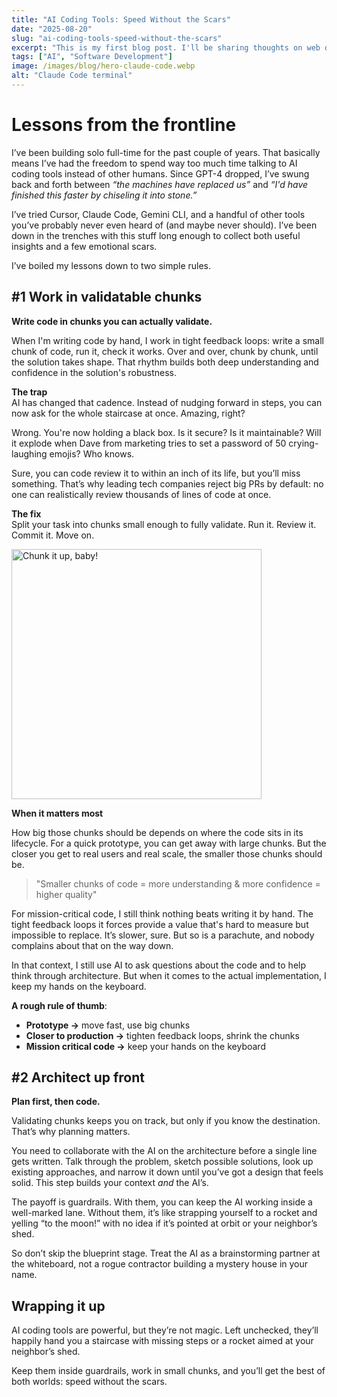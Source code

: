 ```yaml
---
title: "AI Coding Tools: Speed Without the Scars"
date: "2025-08-20"
slug: "ai-coding-tools-speed-without-the-scars"
excerpt: "This is my first blog post. I'll be sharing thoughts on web development, technology, and my projects."
tags: ["AI", "Software Development"]
image: /images/blog/hero-claude-code.webp
alt: "Claude Code terminal"
---
```


# Lessons from the frontline

I’ve been building solo full-time for the past couple of years. That basically means I’ve had the freedom to spend way too much time talking to AI coding tools instead of other humans. Since GPT-4 dropped, I’ve swung back and forth between _“the machines have replaced us”_ and _“I'd have finished this faster by chiseling it into stone.”_

I’ve tried Cursor, Claude Code, Gemini CLI, and a handful of other tools you’ve probably never even heard of (and maybe never should). I’ve been down in the trenches with this stuff long enough to collect both useful insights and a few emotional scars.

I’ve boiled my lessons down to two simple rules.

## #1 Work in validatable chunks

**Write code in chunks you can actually validate.**

When I'm writing code by hand, I work in tight feedback loops: write a small chunk of code, run it, check it works. Over and over, chunk by chunk, until the solution takes shape. That rhythm builds both deep understanding and confidence in the solution's robustness.

**The trap**\
AI has changed that cadence. Instead of nudging forward in steps, you can now ask for the whole staircase at once. Amazing, right?

Wrong. You're now holding a black box. Is it secure? Is it maintainable? Will it explode when Dave from marketing tries to set a password of 50 crying-laughing emojis? Who knows.

Sure, you can code review it to within an inch of its life, but you’ll miss something. That’s why leading tech companies reject big PRs by default: no one can realistically review thousands of lines of code at once.

**The fix**\
Split your task into chunks small enough to fully validate. Run it. Review it. Commit it. Move on.

<img src="/images/blog/validatable-chunks.webp" alt="Chunk it up, baby!" style="width: 400px; max-width: 100%;">

**When it matters most**

How big those chunks should be depends on where the code sits in its lifecycle. For a quick prototype, you can get away with large chunks. But the closer you get to real users and real scale, the smaller those chunks should be.

> "Smaller chunks of code = more understanding & more confidence = higher quality"

For mission-critical code, I still think nothing beats writing it by hand. The tight feedback loops it forces provide a value that's hard to measure but impossible to replace. It’s slower, sure. But so is a parachute, and nobody complains about that on the way down.

In that context, I still use AI to ask questions about the code and to help think through architecture. But when it comes to the actual implementation, I keep my hands on the keyboard.

**A rough rule of thumb**:

- **Prototype →** move fast, use big chunks
- **Closer to production →** tighten feedback loops, shrink the chunks
- **Mission critical code →** keep your hands on the keyboard

## #2 Architect up front

**Plan first, then code.**

Validating chunks keeps you on track, but only if you know the destination. That’s why planning matters.

You need to collaborate with the AI on the architecture before a single line gets written. Talk through the problem, sketch possible solutions, look up existing approaches, and narrow it down until you’ve got a design that feels solid. This step builds your context *and* the AI’s.

The payoff is guardrails. With them, you can keep the AI working inside a well-marked lane. Without them, it’s like strapping yourself to a rocket and yelling “to the moon!” with no idea if it’s pointed at orbit or your neighbor’s shed.

So don’t skip the blueprint stage. Treat the AI as a brainstorming partner at the whiteboard, not a rogue contractor building a mystery house in your name.

## Wrapping it up

AI coding tools are powerful, but they’re not magic. Left unchecked, they’ll happily hand you a staircase with missing steps or a rocket aimed at your neighbor’s shed.

Keep them inside guardrails, work in small chunks, and you’ll get the best of both worlds: speed without the scars.
